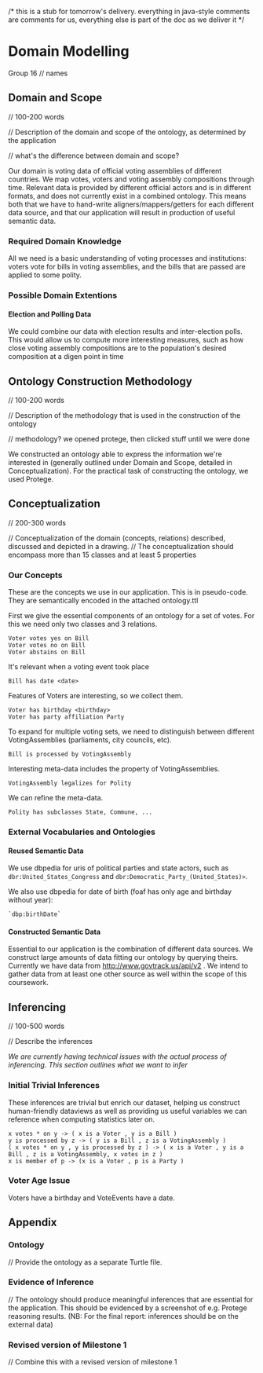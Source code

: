 /*
    this is a stub for tomorrow's delivery. 
    everything in java-style comments are comments for us, 
    everything else is part of the doc as we deliver it
*/

# Domain Modelling

Group 16
// names

## Domain and Scope

// 100-200 words

// Description of the domain and scope of the ontology, as determined by the application 

// what's the difference between domain and scope?

Our domain is voting data of official voting assemblies of different countries. 
We map votes, voters and voting assembly compositions through time. 
Relevant data is provided by different official actors and is in different formats, 
    and does not currently exist in a combined ontology. 
This means both that we have to hand-write aligners/mappers/getters for each different data source, 
    and that our application will result in production of useful semantic data. 
    
### Required Domain Knowledge

All we need is a basic understanding of voting processes and institutions:
voters vote for bills in voting assemblies, and the bills that are passed
are applied to some polity. 

### Possible Domain Extentions

#### Election and Polling Data

We could combine our data with election results and inter-election polls. 
This would allow us to compute more interesting measures, 
    such as how close voting assembly compositions are to 
    the population's desired composition at a digen point in time

## Ontology Construction Methodology

// 100-200 words

// Description of the methodology that is used in the construction of the ontology 

// methodology? we opened protege, then clicked stuff until we were done

We constructed an ontology able to express the information we're interested in
(generally outlined under Domain and Scope, detailed in Conceptualization).
For the practical task of constructing the ontology, we used Protege. 

## Conceptualization

// 200-300 words

// Conceptualization of the domain (concepts, relations) described, discussed and depicted in a drawing. 
// The conceptualization should encompass more than 15 classes and at least 5 properties 


### Our Concepts

These are the concepts we use in our application. 
This is in pseudo-code. 
They are semantically encoded in the attached ontology.ttl

First we give the essential components of an ontology for a set of votes.
For this we need only two classes and 3 relations. 
    
    Voter votes yes on Bill
    Voter votes no on Bill
    Voter abstains on Bill

It's relevant when a voting event took place

    Bill has date <date>

Features of Voters are interesting, so we collect them. 

    Voter has birthday <birthday>
    Voter has party affiliation Party

To expand for multiple voting sets, we need to distinguish between 
    different VotingAssemblies (parliaments, city councils, etc). 

    Bill is processed by VotingAssembly
    
Interesting meta-data includes the property of VotingAssemblies. 

    VotingAssembly legalizes for Polity

We can refine the meta-data. 

    Polity has subclasses State, Commune, ...

### External Vocabularies and Ontologies

#### Reused Semantic Data

We use dbpedia for uris of political parties and state actors, 
such as `dbr:United_States_Congress`
and `dbr:Democratic_Party_(United_States)>`. 

We also use dbpedia for date of birth (foaf has only age and birthday without year):

    `dbp:birthDate`

#### Constructed Semantic Data

Essential to our application is the combination of different data sources. 
We construct large amounts of data fitting our ontology by querying theirs. 
Currently we have data from http://www.govtrack.us/api/v2 . 
We intend to gather data from at least one other source as well 
    within the scope of this coursework.

## Inferencing

// 100-500 words

// Describe the inferences

*We are currently having technical issues with the actual process of inferencing. 
This section outlines what we want to infer*

### Initial Trivial Inferences

These inferences are trivial but enrich our dataset,
    helping us construct human-friendly dataviews
    as well as providing us useful variables we can reference 
    when computing statistics later on. 

    x votes * on y -> ( x is a Voter , y is a Bill )
    y is processed by z -> ( y is a Bill , z is a VotingAssembly ) 
    ( x votes * on y , y is processed by z ) -> ( x is a Voter , y is a Bill , z is a VotingAssembly, x votes in z )
    x is member of p -> (x is a Voter , p is a Party )

### Voter Age Issue

Voters have a birthday and VoteEvents have a date. 

## Appendix

### Ontology

// Provide the ontology as a separate Turtle file.

### Evidence of Inference

// The ontology should produce meaningful inferences that are essential for the application. This should be evidenced by a screenshot of e.g. Protege reasoning results. (NB: For the final report: inferences should be on the external data)

### Revised version of Milestone 1

// Combine this with a revised version of milestone 1
